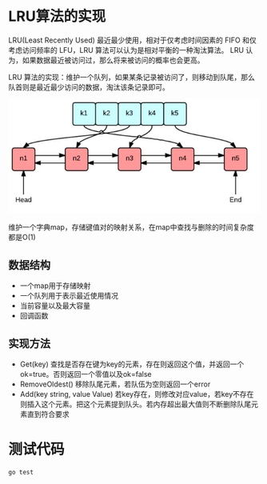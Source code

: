 # LRU算法的实现

LRU(Least Recently Used)
最近最少使用，相对于仅考虑时间因素的 FIFO 和仅考虑访问频率的 LFU，LRU 算法可以认为是相对平衡的一种淘汰算法。
LRU 认为，如果数据最近被访问过，那么将来被访问的概率也会更高。

LRU 算法的实现：维护一个队列，如果某条记录被访问了，则移动到队尾，那么队首则是最近最少访问的数据，淘汰该条记录即可。


![LRU](./img/lru.jpg)

维护一个字典map，存储键值对的映射关系，在map中查找与删除的时间复杂度都是O(1)

## 数据结构
- 一个map用于存储映射
- 一个队列用于表示最近使用情况
- 当前容量以及最大容量
- 回调函数

## 实现方法
- Get(key)   查找是否存在键为key的元素，存在则返回这个值，并返回一个ok=true。否则返回一个零值以及ok=false
- RemoveOldest()   移除队尾元素，若队伍为空则返回一个error
- Add(key string, value Value)   若key存在，则修改对应value，若key不存在则插入这个元素。把这个元素提到队头。若内存超出最大值则不断删除队尾元素直到符合要求


# 测试代码 
```
go test
```